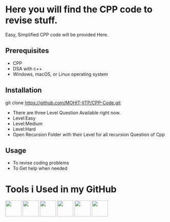 # Here you will find the CPP code to revise stuff.
<p> Easy, Simplified CPP code will be provided Here.</p>

## Prerequisites
- CPP  
- DSA with c++ 
- Windows, macOS, or Linux operating system


## Installation 

git clone https://github.com/MOHIT-IITP/CPP-Code.git

- There are three Level Question Available right now.
- Level:Easy
- Level:Medium
- Level:Hard
- Open Recursion Folder with their Level for all recursion Question of Cpp


## Usage
- To revise coding problems 
- To Get help when needed

# Tools i Used in my GitHub
<img src="https://upload.wikimedia.org/wikipedia/commons/6/61/HTML5_logo_and_wordmark.svg" width="50" height="50"> <img src="https://upload.wikimedia.org/wikipedia/commons/1/18/ISO_C%2B%2B_Logo.svg" width="50" height="50"> <img src="https://upload.wikimedia.org/wikipedia/commons/c/c3/Python-logo-notext.svg" width="50" height="50">
<img src="https://user-images.githubusercontent.com/25181517/192106070-46255bcf-65e6-4c6b-a296-bf8d0d8fb2a7.png" width="50" height="50"> <img src="https://github.com/marwin1991/profile-technology-icons/assets/76662862/2481dc48-be6b-4ebb-9e8c-3b957efe69fa" width="50" height="50"> <img src="https://user-images.githubusercontent.com/25181517/186884156-e63da389-f3e1-4dca-a6c1-d76e886ba22a.png" width="50" height="50"> 
